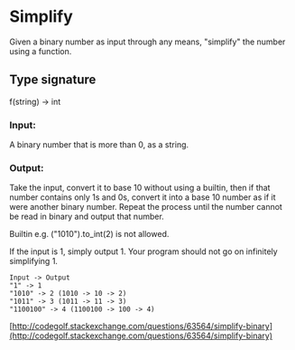 # Simplify

Given a binary number as input through any means, "simplify" the number using a function.

## Type signature

f(string) -> int

### Input: 

A binary number that is more than 0, as a string.

### Output:

Take the input, convert it to base 10 without using a builtin, then if that number contains only 1s and 0s, convert it into a base 10 number as if it were another binary number. Repeat the process until the number cannot be read in binary and output that number.

Builtin e.g. ("1010").to_int(2) is not allowed.

If the input is 1, simply output 1. Your program should not go on infinitely simplifying 1.

```
Input -> Output
"1" -> 1
"1010" -> 2 (1010 -> 10 -> 2)
"1011" -> 3 (1011 -> 11 -> 3)
"1100100" -> 4 (1100100 -> 100 -> 4)
```

[http://codegolf.stackexchange.com/questions/63564/simplify-binary](http://codegolf.stackexchange.com/questions/63564/simplify-binary)
